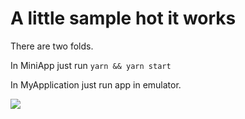 # A little sample hot it works

There are two folds.

In MiniApp just run `yarn && yarn start`

In MyApplication just run app in emulator.

![](https://github.com/whydidoo/integration-sdk-rn-new-arch/blob/main/preview.gif)
